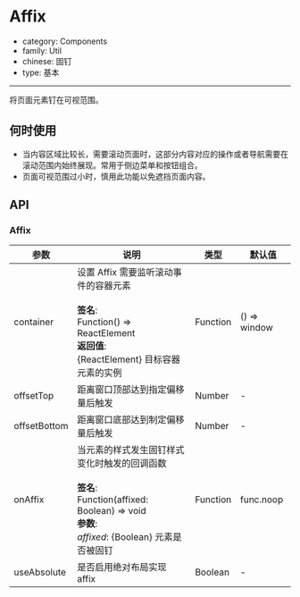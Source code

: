 # Affix

-   category: Components
-   family: Util
-   chinese: 固钉
-   type: 基本

---

将页面元素钉在可视范围。

## 何时使用

-   当内容区域比较长，需要滚动页面时，这部分内容对应的操作或者导航需要在滚动范围内始终展现。常用于侧边菜单和按钮组合。
-   页面可视范围过小时，慎用此功能以免遮挡页面内容。

## API

### Affix

| 参数           | 说明                                                                                                                     | 类型       | 默认值          |
| ------------ | ---------------------------------------------------------------------------------------------------------------------- | -------- | ------------ |
| container    | 设置 Affix 需要监听滚动事件的容器元素<br><br>**签名**:<br>Function() => ReactElement<br>**返回值**:<br>{ReactElement} 目标容器元素的实例<br>        | Function | () => window |
| offsetTop    | 距离窗口顶部达到指定偏移量后触发                                                                                                       | Number   | -            |
| offsetBottom | 距离窗口底部达到制定偏移量后触发                                                                                                       | Number   | -            |
| onAffix      | 当元素的样式发生固钉样式变化时触发的回调函数<br><br>**签名**:<br>Function(affixed: Boolean) => void<br>**参数**:<br>_affixed_: {Boolean} 元素是否被固钉 | Function | func.noop    |
| useAbsolute  | 是否启用绝对布局实现 affix                                                                                                       | Boolean  | -            |
